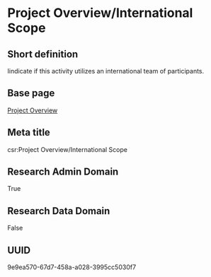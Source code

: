 # Project Overview/International Scope
## Short definition
Iindicate if this activity utilizes an international team of participants.
## Base page
[Project Overview](https://github.com/EuroCRIS/CASRAI-Dictionairies/blob/main/Objects/Project%20Overview.md)
## Meta title
csr:Project Overview/International Scope
## Research Admin Domain
True
## Research Data Domain
False
## UUID
9e9ea570-67d7-458a-a028-3995cc5030f7
